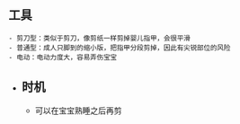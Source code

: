 ## 工具
	- 剪刀型：类似于剪刀，像剪纸一样剪掉婴儿指甲，会很平滑
	- 普通型：成人只脚到的缩小版，把指甲分段剪掉，因此有尖锐部位的风险
	- 电动：电动力度大，容易弄伤宝宝
- ## 时机
	- 可以在宝宝熟睡之后再剪